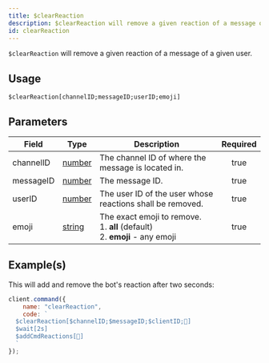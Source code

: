 ```yaml
---
title: $clearReaction
description: $clearReaction will remove a given reaction of a message of a given user.
id: clearReaction
---
```


`$clearReaction` will remove a given reaction of a message of a given user.

## Usage

```aoi
$clearReaction[channelID;messageID;userID;emoji]
```

## Parameters

| Field     | Type                                                                                              | Description                                                                            | Required |
| --------- | ------------------------------------------------------------------------------------------------- | -------------------------------------------------------------------------------------- | :------: |
| channelID | [number](https://developer.mozilla.org/en-US/docs/Web/JavaScript/Reference/Global_Objects/Number) | The channel ID of where the message is located in.                                     |   true   |
| messageID | [number](https://developer.mozilla.org/en-US/docs/Web/JavaScript/Reference/Global_Objects/Number) | The message ID.                                                                        |   true   |
| userID    | [number](https://developer.mozilla.org/en-US/docs/Web/JavaScript/Reference/Global_Objects/Number) | The user ID of the user whose reactions shall be removed.                              |   true   |
| emoji     | [string](https://developer.mozilla.org/en-US/docs/Web/JavaScript/Reference/Global_Objects/String) | The exact emoji to remove. <br /> 1. **all** (default) <br /> 2. **emoji** - any emoji |   true   |

## Example(s)

This will add and remove the bot's reaction after two seconds:

```javascript
client.command({
    name: "clearReaction",
    code: `
  $clearReaction[$channelID;$messageID;$clientID;🥱]
  $wait[2s]
  $addCmdReactions[🥱]
  `
});
```
